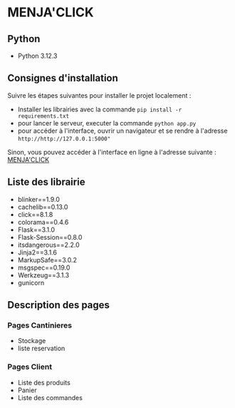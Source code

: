 # MENJA'CLICK

## Python

- Python 3.12.3

## Consignes d'installation

Suivre les étapes suivantes pour installer le projet localement :

- Installer les librairies avec la commande `pip install -r requirements.txt`
- pour lancer le serveur, executer la commande `python app.py`
- pour accéder à l'interface, ouvrir un navigateur et se rendre à l'adresse `http://http://127.0.0.1:5000"`

Sinon, vous pouvez accéder à l'interface en ligne à l'adresse suivante : [MENJA'CLICK](https://menjaclic-9d4ff48bbfb7.herokuapp.com)

## Liste des librairie

- blinker==1.9.0
- cachelib==0.13.0
- click==8.1.8
- colorama==0.4.6
- Flask==3.1.0
- Flask-Session==0.8.0
- itsdangerous==2.2.0
- Jinja2==3.1.6
- MarkupSafe==3.0.2
- msgspec==0.19.0
- Werkzeug==3.1.3
- gunicorn

## Description des pages

### Pages Cantinieres

- Stockage
- liste reservation

### Pages Client

- Liste des produits
- Panier
- Liste des commandes
